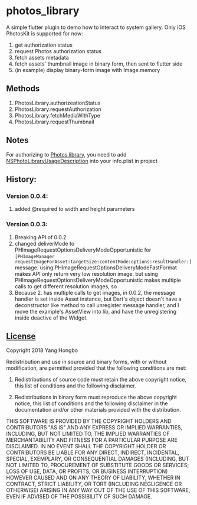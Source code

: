 # photos_library

A simple flutter plugin to demo how to interact to system gallery. Only iOS PhotosKit is supported for now:

1. get authorization status
2. request Photos authorization status
3. fetch assets metadata
4. fetch assets' thumbnail image in binary form, then sent to flutter side
5. (in example) display binary-form image with Image.memory


## Methods

1. PhotosLibrary.authorizeationStatus
2. PhotosLibrary.requestAuthorization
3. PhotosLibrary.fetchMediaWithType
4. PhotosLibrary.requestThumbnail

## Notes

For authorizing to [Photos library](https://developer.apple.com/documentation/photokit), you need to add [NSPhotoLibraryUsageDescription](https://developer.apple.com/library/archive/documentation/General/Reference/InfoPlistKeyReference/Articles/CocoaKeys.html#//apple_ref/doc/plist/info/NSPhotoLibraryUsageDescription) into your info.plist in project

## History:

### Version 0.0.4:
1. added @required to width and height parameters

### Version 0.0.3:

1. Breaking API of 0.0.2
2. changed deliverMode to PHImageRequestOptionsDeliveryModeOpportunistic for `[PHImageManager requestImageForAsset:targetSize:contentMode:options:resultHandler:]` message. using PHImageRequestOptionsDeliveryModeFastFormat makes API only return very low resolution image. but using PHImageRequestOptionsDeliveryModeOpportunistic makes multiple calls to get different resolution images, so
3. Because 2. has multiple calls to get images, in 0.0.2, the message handler is set inside Asset instance, but Dart's object doesn't have a deconstructor like method to call unregister message handler, and I move the example's AssetView into lib, and have the unregistering inside deactive of the Widget.


## [License](license.md)

Copyright 2018 Yang Hongbo

Redistribution and use in source and binary forms, with or without modification, are permitted provided that the following conditions are met:

1. Redistributions of source code must retain the above copyright notice, this list of conditions and the following disclaimer.

2. Redistributions in binary form must reproduce the above copyright notice, this list of conditions and the following disclaimer in the documentation and/or other materials provided with the distribution.

THIS SOFTWARE IS PROVIDED BY THE COPYRIGHT HOLDERS AND CONTRIBUTORS "AS IS" AND ANY EXPRESS OR IMPLIED WARRANTIES, INCLUDING, BUT NOT LIMITED TO, THE IMPLIED WARRANTIES OF MERCHANTABILITY AND FITNESS FOR A PARTICULAR PURPOSE ARE DISCLAIMED. IN NO EVENT SHALL THE COPYRIGHT HOLDER OR CONTRIBUTORS BE LIABLE FOR ANY DIRECT, INDIRECT, INCIDENTAL, SPECIAL, EXEMPLARY, OR CONSEQUENTIAL DAMAGES (INCLUDING, BUT NOT LIMITED TO, PROCUREMENT OF SUBSTITUTE GOODS OR SERVICES; LOSS OF USE, DATA, OR PROFITS; OR BUSINESS INTERRUPTION) HOWEVER CAUSED AND ON ANY THEORY OF LIABILITY, WHETHER IN CONTRACT, STRICT LIABILITY, OR TORT (INCLUDING NEGLIGENCE OR OTHERWISE) ARISING IN ANY WAY OUT OF THE USE OF THIS SOFTWARE, EVEN IF ADVISED OF THE POSSIBILITY OF SUCH DAMAGE.
